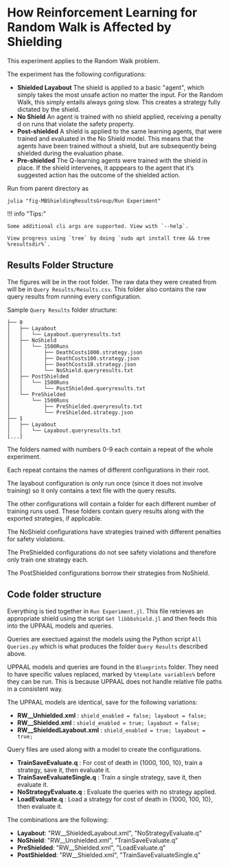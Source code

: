 # How Reinforcement Learning for Random Walk is Affected by Shielding

This experiment applies to the Random Walk problem.

The experiment has the following configurations:

- **Shielded Layabout** The shield is applied to a basic "agent", which simply takes the most unsafe action no matter the input. For the Random Walk, this simply entails always going slow. This creates a strategy fully dictated by the shield. 
- **No Shield** An agent is trained with no shield applied, receiving a penalty d on runs that violate the safety property. 
- **Post-shielded** A shield is applied to the same learning agents, that were trained and evaluated in the No Shield model. This means that the agents have been trained without a shield, but are subsequently being shielded during the evaluation phase. 
- **Pre-shielded** The Q-learning agents were trained with the shield in place. If the shield intervenes, it apppears to the agent that it’s suggested action has the outcome of the shielded action.

Run from parent directory as 

	julia "fig-MBShieldingResultsGroup/Run Experiment"


!!! info "Tips:"

	Some additional cli args are supported. View with `--help`.
	
	View progress using `tree` by doing `sudo apt install tree && tree %resultsdir%`. 

## Results Folder Structure

The figures will be in the root folder. The raw data they were created from will be in `Query Results/Results.csv`. This folder also contains the raw query results from running every configuration. 

Sample `Query Results` folder structure: 

	├── 0
	│   ├── Layabout
	│   │   └── Layabout.queryresults.txt
	│   ├── NoShield
	│   │   └── 1500Runs
	│   │       ├── DeathCosts1000.strategy.json
	│   │       ├── DeathCosts100.strategy.json
	│   │       ├── DeathCosts10.strategy.json
	│   │       └── NoShield.queryresults.txt
	│   ├── PostShielded
	│   │   └── 1500Runs
	│   │       └── PostShielded.queryresults.txt
	│   └── PreShielded
	│       └── 1500Runs
	│           ├── PreShielded.queryresults.txt
	│           └── PreShielded.strategy.json
	├── 1
	│   ├── Layabout
	│   │   └── Layabout.queryresults.txt
	[...]

The folders named with numbers 0-9 each contain a repeat of the whole experiment.

Each repeat contains the names of different configurations in their root. 

The layabout configuration is only run once (since it does not involve training) so it only contains a text file with the query results.

The other configurations will contain a folder for each different number of training runs used. These folders contain query results along with the exported strategies, if applicable.

The NoShield configurations have strategies trained with different penalties for safety violations.

The PreShielded configurations do not see safety violations and therefore only train one strategy each.

The PostShielded configurations borrow their strategies from NoShield.

## Code folder structure

Everything is tied together in `Run Experiment.jl`. This file retrieves an appropriate shield using the script `Get libbbshield.jl` and then feeds this into the UPPAAL models and queries. 

Queries are exectued against the models using the Python script `All Queries.py` which is what produces the folder `Query Results` described above.

UPPAAL models and queries are found in the `Blueprints` folder. They need to have specific values replaced, marked by `%template variables%` before they can be run. This is because UPPAAL does not handle relative file paths in a consistent way. 

The UPPAAL models are identical, save for the following variations:

 - **RW__Unhielded.xml** : `shield_enabled = false; layabout = false;`
 - **RW__Shielded.xml** : `shield_enabled = true; layabout = false;`
 - **RW__ShieldedLayabout.xml** : `shield_enabled = true; layabout = true;`
 
 Query files are used along with a model to create the configurations.
 
 - **TrainSaveEvaluate.q** : For cost of death in {1000, 100, 10}, train a strategy, save it, then evaluate it.
 - **TrainSaveEvaluateSingle.q** : Train a single strategy, save it, then evaluate it.
 - **NoStrategyEvaluate.q** : Evaluate the queries with no strategy applied.
 - **LoadEvaluate.q** : Load a strategy for cost of death in {1000, 100, 10}, then evaluate it.

The combinations are the following:

 - **Layabout**:	"RW__ShieldedLayabout.xml",  "NoStrategyEvaluate.q"
 - **NoShield**:	"RW__Unshielded.xml",  "TrainSaveEvaluate.q"
 - **PreShielded**:	"RW__Shielded.xml",  "LoadEvaluate.q"
 - **PostShielded**:	"RW__Shielded.xml",  "TrainSaveEvaluateSingle.q"
